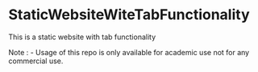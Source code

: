 # StaticWebsiteWiteTabFunctionality
This is a static website with tab functionality

Note : - Usage of this repo is only available for academic use not for any commercial use.
